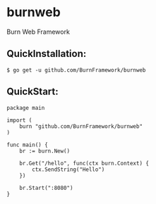 # burnweb
Burn Web Framework

## QuickInstallation:
```
$ go get -u github.com/BurnFramework/burnweb
```

## QuickStart:
```golang
package main

import (
	burn "github.com/BurnFramework/burnweb"
)

func main() {
	br := burn.New()

	br.Get("/hello", func(ctx burn.Context) {
		ctx.SendString("Hello")
	})

	br.Start(":8080")
}

```
